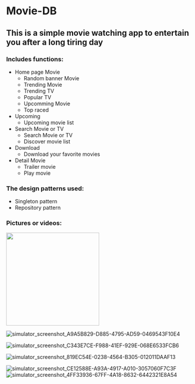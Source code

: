 # Movie-DB
## This is a simple movie watching app to entertain you after a long tiring day
### Includes functions:
- Home page Movie
    + Random banner Movie
    + Trending Movie
    + Trending TV
    + Popular TV
    + Upcomming Movie
    + Top raced
- Upcoming
    + Upcoming movie list
- Search Movie or TV
    + Search Movie or TV
    + Discover movie list
- Download
    + Download your favorite movies
- Detail Movie 
    + Trailer movie
    + Play movie

### The design patterns used: 
- Singleton pattern
- Repository pattern

### Pictures or videos:
<img src = "https://user-images.githubusercontent.com/56188558/217025914-677d6be4-d7d9-476f-9171-31a84b3deae2.png" width="250"> 

![simulator_screenshot_A9A5B829-D885-4795-AD59-0469543F10E4](https://user-images.githubusercontent.com/56188558/217026132-56eec3da-a352-419f-b316-15645d1941a8.png)

![simulator_screenshot_C343E7CE-F988-41EF-929E-068E6533FCB6](https://user-images.githubusercontent.com/56188558/217027104-02e0004e-cbd9-453b-bc74-41c79de97a53.png)

![simulator_screenshot_819EC54E-0238-4564-B305-012011DAAF13](https://user-images.githubusercontent.com/56188558/217026237-d1fdbfee-715a-4a4c-8498-b6abf9eefa18.png)

![simulator_screenshot_CE12588E-A93A-4917-A010-3057060F7C3F](https://user-images.githubusercontent.com/56188558/217026283-5c0c29bb-67a3-4d1f-99f4-abe3b9065c08.png)![simulator_screenshot_4FF33936-67FF-4A18-8632-6442321E8A54](https://user-images.githubusercontent.com/56188558/217026351-17cf704b-422c-42f6-8815-56b9f7510f2c.png)







